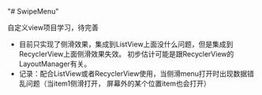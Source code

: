 "# SwipeMenu" 

自定义view项目学习，待完善

* 目前只实现了侧滑效果，集成到ListView上面没什么问题，但是集成到RecyclerView上面侧滑效果失效。
初步估计可能是跟RecyclerView的LayoutManager有关。
* 记录：配合ListView或者RecyclerView使用，当侧滑menu打开时出现数据错乱问题（当item1侧滑打开，
屏幕外的某个位置item也会打开）